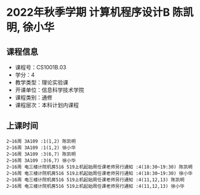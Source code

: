 # 2022年秋季学期 计算机程序设计B 陈凯明, 徐小华






## 课程信息

- 课程号：CS1001B.03
- 学分：4
- 教学类型：理论实验课
- 开课单位：信息科学技术学院
- 课程类别：通修
- 课程层次：本科计划内课程

## 上课时间

```
2~16周 3A109 :1(1,2) 陈凯明
2~16周 3A109 :1(1,2) 徐小华
2~16周 3A109 :3(6,7) 陈凯明
2~16周 3A109 :3(6,7) 徐小华
2~16周 电三楼计院机房516 519上机起始周任课老师另行通知 :4(18:30~19:30) 陈凯明
2~16周 电三楼计院机房516 519上机起始周任课老师另行通知 :4(18:30~19:30) 徐小华
2~16周 电三楼计院机房516 519上机起始周任课老师另行通知 :4(11,12,13) 陈凯明
2~16周 电三楼计院机房516 519上机起始周任课老师另行通知 :4(11,12,13) 徐小华
```

